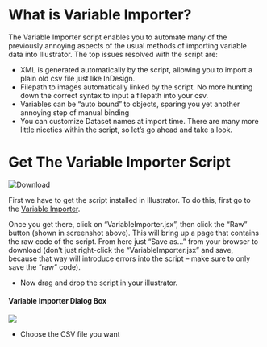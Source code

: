 # What is Variable Importer?

The Variable Importer script enables you to automate many of the previously annoying aspects of the usual methods of importing variable data into Illustrator.
The top issues resolved with the script are:
- XML is generated automatically by the script, allowing you to import a plain old csv file just like InDesign.
- Filepath to images automatically linked by the script. No more hunting down the correct syntax to input a filepath into your csv.
- Variables can be “auto bound” to objects, sparing you yet another annoying step of manual binding
- You can customize Dataset names at import time.
There are many more little niceties within the script, so let’s go ahead and take a look.

# Get The Variable Importer Script

![Download](https://cdn.loom.com/images/originals/970bed8321424ee2a399626e8735f660.jpg?Policy=eyJTdGF0ZW1lbnQiOlt7IlJlc291cmNlIjoiaHR0cHM6Ly9jZG4ubG9vbS5jb20vaW1hZ2VzL29yaWdpbmFscy85NzBiZWQ4MzIxNDI0ZWUyYTM5OTYyNmU4NzM1ZjY2MC5qcGciLCJDb25kaXRpb24iOnsiRGF0ZUxlc3NUaGFuIjp7IkFXUzpFcG9jaFRpbWUiOjE2NTM3MDQzNjl9fX1dfQ__&Key-Pair-Id=APKAJQIC5BGSW7XXK7FQ&Signature=nL-VDQopLaBjfxk-MOauMVg1tyCjf4R5NLG2wcOTKJBb9u8RD344JFDNLDmDdWVpJLgKGJA0HXB2%7EvgTm6-3zEYPqfHYy0Ur2E7%7EpBy85fNA%7EB1yQcdq33T1uclfn3tZnV1X2dp3vb7BnqXYkta4sk3yX0-VmrFme7GQB9wZgfAoVMPuXTCTSFpXBYF0eWcnPnh8zjzkHgt%7ELW7RGWrMpshr1JibU0rY2f0fSgbvj4NME%7EjLA76giWrXcKNb2HM-KqlptWirvQI23rNB0FD1qDV6aTY7Hdlbhs61EEmY4L5IuWowCiY9UJumC%7ERtvZZaX8zEjn4lMwEQQrQ81sUq8A__)


First we have to get the script installed in Illustrator. To do this, first go to the [Variable Importer](https://github.com/zawahirkashif/VariableImporter).

Once you get there, click on “VariableImporter.jsx”, then click the “Raw” button (shown in screenshot above). This will bring up a page that contains the raw code of the script. From here just “Save as…” from your browser to download (don’t just right-click the “VariableImporter.jsx” and save, because that way will introduce errors into the script – make sure to only save the “raw” code).

- Now drag and drop the script in your illustrator.
#### Variable Importer Dialog Box
![](https://cdn.loom.com/images/originals/2ae4802d23a9443eb9bbf5bd4ff3854c.jpg?Policy=eyJTdGF0ZW1lbnQiOlt7IlJlc291cmNlIjoiaHR0cHM6Ly9jZG4ubG9vbS5jb20vaW1hZ2VzL29yaWdpbmFscy8yYWU0ODAyZDIzYTk0NDNlYjliYmY1YmQ0ZmYzODU0Yy5qcGciLCJDb25kaXRpb24iOnsiRGF0ZUxlc3NUaGFuIjp7IkFXUzpFcG9jaFRpbWUiOjE2NTM3MDU1Nzl9fX1dfQ__&Key-Pair-Id=APKAJQIC5BGSW7XXK7FQ&Signature=eoK9luv8U86sDXZrNCZ5sYiUUyjjqEhBD%7E8pWCV9Wt9w6ekRqCNPuk3gFDalKrre1gAI%7EDjxM7tBWNNtkoRsAEf0GvqerVBFHhEhbbAU6iKAxss1y%7EjhhgzNp02QG6tTeaxtUgcI%7Euf916zj4qeJm1%7EQ04hC%7ECyYTYRN9V30AdoJsiFXulLEqNXOtTiaVAU15JCX%7EjW6IgZ2hy6DUlGCAXmyl4%7EsrLa6opzV65lkEqN%7E2T1GCY-xUk7qY0lcXlnNSHpV6R0yCvw-qkzPe6x-aSQTksO0lq0GziL5uxeNOAQ2TXY-syfoc6JoCZc3gW6QSb6cxEliII71AHTkbE9vtg__)

- Choose the CSV file you want 
####


